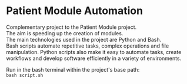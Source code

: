 # Patient Module Automation

Complementary project to the Patient Module project. <br>
The aim is speeding up the creation of modules. <br>
The main technologies used in the project are Python and Bash. <br>
Bash scripts automate repetitive tasks, complex operations and file manipulation. Python scripts also make it easy to automate tasks, create workflows and develop software efficiently in a variety of environments.

Run in the bash terminal within the project's base path: <br>
`bash script.sh`